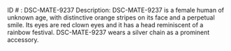 ID # : DSC-MATE-9237
Description: DSC-MATE-9237 is a female human of unknown age, with distinctive orange stripes on its face and a perpetual smile. Its eyes are red clown eyes and it has a head reminiscent of a rainbow festival. DSC-MATE-9237 wears a silver chain as a prominent accessory.